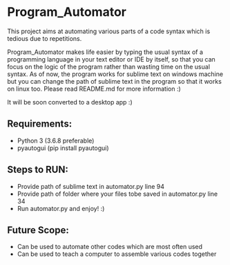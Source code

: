 # Program_Automator
This project aims at automating various parts of a code syntax which is tedious due to repetitions.

Program_Automator makes life easier by typing the usual syntax of a programming language in your text editor or IDE by itself, so that you can focus on the logic of the program rather than wasting time on the usual syntax. As of now, the program works for sublime text on windows machine but you can change the path of sublime text in the program so that it works on linux too. Please read README.md for more information :)

It will be soon converted to a desktop app :)

## Requirements:

- Python 3 (3.6.8 preferable)
- pyautogui (pip install pyautogui)

## Steps to RUN:

- Provide path of sublime text in automator.py line 94
- Provide path of folder where your files tobe saved in automator.py line 34
- Run automator.py and enjoy! :)

## Future Scope:

- Can be used to automate other codes which are most often used
- Can be used to teach a computer to assemble various codes together
